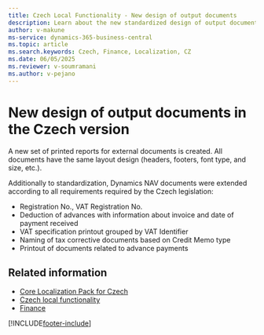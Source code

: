 ```yaml
---
title: Czech Local Functionality - New design of output documents 
description: Learn about the new standardized design of output documents in the Czech version, including enhancements to meet Czech legislative requirements.
author: v-makune
ms-service: dynamics-365-business-central
ms.topic: article
ms.search.keywords: Czech, Finance, Localization, CZ
ms.date: 06/05/2025
ms.reviewer: v-soumramani
ms.author: v-pejano
---
```


# New design of output documents in the Czech version

A new set of printed reports for external documents is created. All documents have the same layout design (headers, footers, font type, and size, etc.).

Additionally to standardization, Dynamics NAV documents were extended according to all requirements required by the Czech legislation:  

- Registration No., VAT Registration No.
- Deduction of advances with information about invoice and date of payment received
- VAT specification printout grouped by VAT Identifier
- Naming of tax corrective documents based on Credit Memo type
- Printout of documents related to advance payments

## Related information

- [Core Localization Pack for Czech](ui-extensions-core-localization-pack-cz.md)  
- [Czech local functionality](czech-local-functionality.md)  
- [Finance](../../finance.md)  

[!INCLUDE[footer-include](../../includes/footer-banner.md)]
